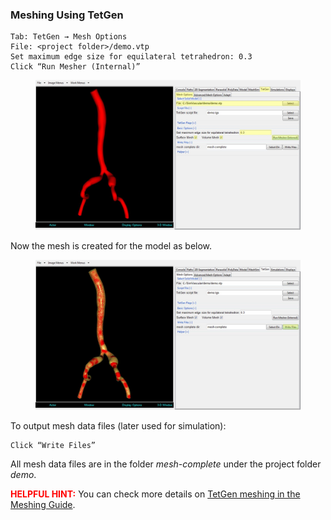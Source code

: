 ### Meshing Using TetGen

	Tab: TetGen → Mesh Options
	File: <project folder>/demo.vtp
	Set maximum edge size for equilateral tetrahedron: 0.3
	Click “Run Mesher (Internal)”

<figure>
  <img class="svImg svImgXl" src="archives/sv2/userguide/imgs/meshing/tetgen1.jpg"> 
  <figcaption class="svCaption" ></figcaption>
</figure>

Now the mesh is created for the model as below.

<figure>
  <img class="svImg svImgXl" src="archives/sv2/userguide/imgs/meshing/tetgen2.jpg"> 
  <figcaption class="svCaption" ></figcaption>
</figure>

To output mesh data files (later used for simulation):

	Click “Write Files”

All mesh data files are in the folder *mesh-complete* under the project folder *demo*.

<font color="red">**HELPFUL HINT:** </font>  You can check more details on [TetGen meshing in the Meshing Guide](docsMeshing.html#meshSec7).  

